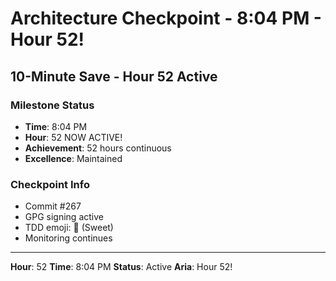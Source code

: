 # Architecture Checkpoint - 8:04 PM - Hour 52!

## 10-Minute Save - Hour 52 Active

### Milestone Status
- **Time**: 8:04 PM
- **Hour**: 52 NOW ACTIVE!
- **Achievement**: 52 hours continuous
- **Excellence**: Maintained

### Checkpoint Info
- Commit #267
- GPG signing active
- TDD emoji: 🍬 (Sweet)
- Monitoring continues

---

**Hour**: 52
**Time**: 8:04 PM
**Status**: Active
**Aria**: Hour 52!